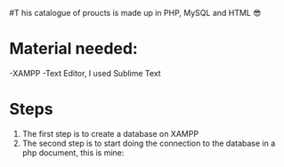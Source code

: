 #T his catalogue of proucts is made up in PHP, MySQL and HTML  :sunglasses:

# Material needed:
-XAMPP
-Text Editor, I used Sublime Text

# Steps
1. The first step is to create a database on XAMPP
2. The second step is to start doing the connection to the database in a php document, this is mine: 

